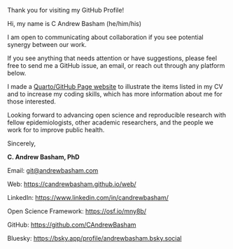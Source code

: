 Thank you for visiting my GitHub Profile! 

Hi, my name is C Andrew Basham (he/him/his)

I am open to communicating about collaboration if you see potential synergy between our work. 

If you see anything that needs attention or have suggestions, please feel free to send me a GitHub issue, an email, or reach out through any platform below.

I made a [Quarto/GitHub Page website](https://candrewbasham.github.io/web/) to illustrate the items listed in my CV and to increase my coding skills, which has more information about me for those interested. 

Looking forward to advancing open science and reproducible research with fellow epidemiologists, other academic researchers, and the people we work for to improve public health.

Sincerely,

**C. Andrew Basham, PhD**

Email: [git\@andrewbasham.com](git@andrewbasham.com)

Web: <https://candrewbasham.github.io/web/> 

LinkedIn: <https://www.linkedin.com/in/candrewbasham/>

Open Science Framework: <https://osf.io/mny8b/> 

GitHub: <https://github.com/CAndrewBasham> 

Bluesky: <https://bsky.app/profile/andrewbasham.bsky.social>
